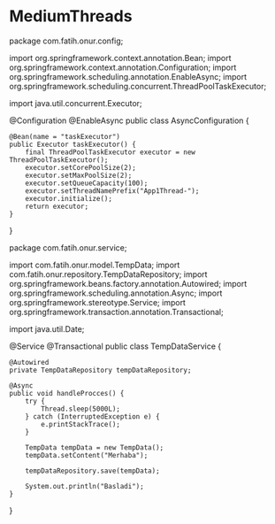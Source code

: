 # MediumThreads

package com.fatih.onur.config;

import org.springframework.context.annotation.Bean;
import org.springframework.context.annotation.Configuration;
import org.springframework.scheduling.annotation.EnableAsync;
import org.springframework.scheduling.concurrent.ThreadPoolTaskExecutor;

import java.util.concurrent.Executor;

@Configuration
@EnableAsync
public class AsyncConfiguration {

    @Bean(name = "taskExecutor")
    public Executor taskExecutor() {
        final ThreadPoolTaskExecutor executor = new ThreadPoolTaskExecutor();
        executor.setCorePoolSize(2);
        executor.setMaxPoolSize(2);
        executor.setQueueCapacity(100);
        executor.setThreadNamePrefix("App1Thread-");
        executor.initialize();
        return executor;
    }
}


package com.fatih.onur.service;

import com.fatih.onur.model.TempData;
import com.fatih.onur.repository.TempDataRepository;
import org.springframework.beans.factory.annotation.Autowired;
import org.springframework.scheduling.annotation.Async;
import org.springframework.stereotype.Service;
import org.springframework.transaction.annotation.Transactional;

import java.util.Date;

@Service
@Transactional
public class TempDataService {

    @Autowired
    private TempDataRepository tempDataRepository;

    @Async
    public void handleProcces() {
        try {
            Thread.sleep(5000L);
        } catch (InterruptedException e) {
            e.printStackTrace();
        }

        TempData tempData = new TempData();
        tempData.setContent("Merhaba");

        tempDataRepository.save(tempData);

        System.out.println("Basladi");
    }

}

